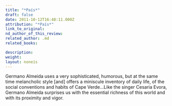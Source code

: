 ```yaml
---
title: "*País*"
draft: false
date: 2011-10-12T16:48:11.000Z
attribution: "*País*"
link_to_original:
nd_author_of_this_review:
related_author: .md
related_books:

description:
weight:
layout: noneís
---
```

Germano Almeida uses a very sophisticated, humorous, but at the same time melancholic style [and] offers a miniscule inventory of daily life, of the social conventions and habits of Cape Verde...Like the singer Cesaria Evora, Germano Almeida surprises us with the essential richness of this world and with its proximity and vigor.

